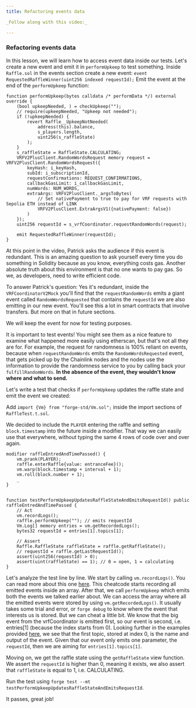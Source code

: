 ```yaml
---
title: Refactoring events data

_Follow along with this video:_

---
```


### Refactoring events data

In this lesson, we will learn how to access event data inside our tests.
Let's create a new event and emit it in `performUpkeep` to test something.
Inside `Raffle.sol` in the events section create a new event:
`event RequestedRaffleWinner(uint256 indexed requestId);`
Emit the event at the end of the `performUpkeep` function:

```solidity
function performUpkeep(bytes calldata /* performData */) external override {
    (bool upkeepNeeded, ) = checkUpkeep("");
    // require(upkeepNeeded, "Upkeep not needed");
    if (!upkeepNeeded) {
        revert Raffle__UpkeepNotNeeded(
            address(this).balance,
            s_players.length,
            uint256(s_raffleState)
        );
    }
    s_raffleState = RaffleState.CALCULATING;
    VRFV2PlusClient.RandomWordsRequest memory request = VRFV2PlusClient.RandomWordsRequest({
        keyHash: i_keyHash,
        subId: i_subscriptionId,
        requestConfirmations: REQUEST_CONFIRMATIONS,
        callbackGasLimit: i_callbackGasLimit,
        numWords: NUM_WORDS,
        extraArgs: VRFV2PlusClient._argsToBytes(
            // Set nativePayment to true to pay for VRF requests with Sepolia ETH instead of LINK
            VRFV2PlusClient.ExtraArgsV1({nativePayment: false})
        )
    });
    uint256 requestId = s_vrfCoordinator.requestRandomWords(request);

    emit RequestedRaffleWinner(requestId);
}
```

At this point in the video, Patrick asks the audience if this event is redundant. This is an amazing question to ask yourself every time you do something in Solidity because as you know, everything costs gas. Another absolute truth about this environment is that no one wants to pay gas. So we, as developers, need to write efficient code.

To answer Patrick's question: Yes it's redundant, inside the `VRFCoordinatorV2Mock` you'll find that the `requestRandomWords` emits a giant event called `RandomWordsRequested` that contains the `requestId` we are also emitting in our new event. You'll see this a lot in smart contracts that involve transfers. But more on that in future sections.

We will keep the event for now for testing purposes. 

It is important to test events! You might see them as a nice feature to examine what happened more easily using etherscan, but that's not all they are for. For example, the request for randomness is 100% reliant on events, because when `requestRandomWords` emits the `RandomWordsRequested` event, that gets picked up by the Chainlink nodes and the nodes use the information to provide the randomness service to you by calling back your `fulfillRandomWords`. **In the absence of the event, they wouldn't know where and what to send.**

Let's write a test that checks if `performUpkeep` updates the raffle state and emit the event we created:

Add `import {Vm} from "forge-std/Vm.sol";` inside the import sections of `RaffleTest.t.sol`.

We decided to include the `PLAYER` entering the raffle and setting `block.timestamp` into the future inside a modifier. That way we can easily use that everywhere, without typing the same 4 rows of code over and over again.

```solidity
modifier raffleEntredAndTimePassed() {
    vm.prank(PLAYER);
    raffle.enterRaffle{value: entranceFee}();
    vm.warp(block.timestamp + interval + 1);
    vm.roll(block.number + 1);
    _
}


function testPerformUpkeepUpdatesRaffleStateAndEmitsRequestId() public raffleEntredAndTimePassed {
    // Act
    vm.recordLogs();
    raffle.performUpkeep(""); // emits requestId
    Vm.Log[] memory entries = vm.getRecordedLogs();
    bytes32 requestId = entries[1].topics[1];

    // Assert
    Raffle.RaffleState raffleState = raffle.getRaffleState();
    // requestId = raffle.getLastRequestId();
    assert(uint256(requestId) > 0);
    assert(uint(raffleState) == 1); // 0 = open, 1 = calculating
}
```

Let's analyze the test line by line. We start by calling `vm.recordLogs()`. You can read more about this one [here](https://book.getfoundry.sh/cheatcodes/record-logs). This cheatcode starts recording all emitted events inside an array. After that, we call `performUpkeep` which emits both the events we talked earlier about. We can access the array where all the emitted events were stored by using `vm.getRecordedLogs()`. It usually takes some trial and error, or `forge debug` to know where the event that interests us is stored. But we can cheat a little bit. We know that the big event from the vrfCoordinator is emitted first, so our event is second, i.e. entries[1] (because the index starts from 0). Looking further in the examples provided [here](entries[1]), we see that the first topic, stored at index 0, is the name and output of the event. Given that our event only emits one parameter, the `requestId`, then we are aiming for `entries[1].topics[1]`.

Moving on, we get the raffle state using the `getRaffleState` view function. We assert the `requestId` is higher than 0, meaning it exists, we also assert that `raffleState` is equal to 1, i.e. CALCULATING.

Run the test using `forge test --mt testPerformUpkeepUpdatesRaffleStateAndEmitsRequestId`.

It passes, great job!
